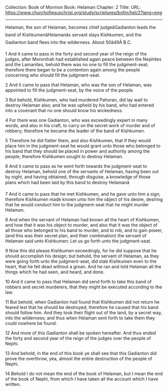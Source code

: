 Collection: Book of Mormon
Book: Helaman
Chapter: 2
Title: 
URL: https://www.churchofjesuschrist.org/study/scriptures/bofm/hel/2?lang=eng

---

Helaman, the son of Helaman, becomes chief judgeâGadianton leads the band of KishkumenâHelamanâs servant slays Kishkumen, and the Gadianton band flees into the wilderness. About 50â49Â B.C.

1 And it came to pass in the forty and second year of the reign of the judges, after Moronihah had established again peace between the Nephites and the Lamanites, behold there was no one to fill the judgment-seat; therefore there began to be a contention again among the people concerning who should fill the judgment-seat.

2 And it came to pass that Helaman, who was the son of Helaman, was appointed to fill the judgment-seat, by the voice of the people.

3 But behold, Kishkumen, who had murdered Pahoran, did lay wait to destroy Helaman also; and he was upheld by his band, who had entered into a covenant that no one should know his wickedness.

4 For there was one Gadianton, who was exceedingly expert in many words, and also in his craft, to carry on the secret work of murder and of robbery; therefore he became the leader of the band of Kishkumen.

5 Therefore he did flatter them, and also Kishkumen, that if they would place him in the judgment-seat he would grant unto those who belonged to his band that they should be placed in power and authority among the people; therefore Kishkumen sought to destroy Helaman.

6 And it came to pass as he went forth towards the judgment-seat to destroy Helaman, behold one of the servants of Helaman, having been out by night, and having obtained, through disguise, a knowledge of those plans which had been laid by this band to destroy Helamanâ

7 And it came to pass that he met Kishkumen, and he gave unto him a sign; therefore Kishkumen made known unto him the object of his desire, desiring that he would conduct him to the judgment-seat that he might murder Helaman.

8 And when the servant of Helaman had known all the heart of Kishkumen, and how that it was his object to murder, and also that it was the object of all those who belonged to his band to murder, and to rob, and to gain power, (and this was their secret plan, and their combination) the servant of Helaman said unto Kishkumen: Let us go forth unto the judgment-seat.

9 Now this did please Kishkumen exceedingly, for he did suppose that he should accomplish his design; but behold, the servant of Helaman, as they were going forth unto the judgment-seat, did stab Kishkumen even to the heart, that he fell dead without a groan. And he ran and told Helaman all the things which he had seen, and heard, and done.

10 And it came to pass that Helaman did send forth to take this band of robbers and secret murderers, that they might be executed according to the law.

11 But behold, when Gadianton had found that Kishkumen did not return he feared lest that he should be destroyed; therefore he caused that his band should follow him. And they took their flight out of the land, by a secret way, into the wilderness; and thus when Helaman sent forth to take them they could nowhere be found.

12 And more of this Gadianton shall be spoken hereafter. And thus ended the forty and second year of the reign of the judges over the people of Nephi.

13 And behold, in the end of this book ye shall see that this Gadianton did prove the overthrow, yea, almost the entire destruction of the people of Nephi.

14 Behold I do not mean the end of the book of Helaman, but I mean the end of the book of Nephi, from which I have taken all the account which I have written.
